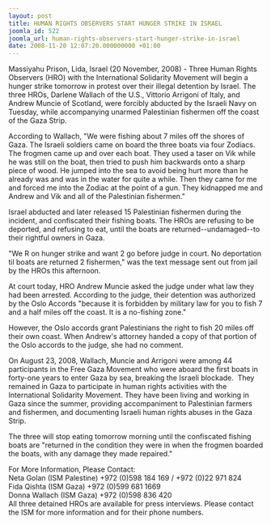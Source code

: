 ```yaml
---
layout: post
title: HUMAN RIGHTS OBSERVERS START HUNGER STRIKE IN ISRAEL
joomla_id: 522
joomla_url: human-rights-observers-start-hunger-strike-in-israel
date: 2008-11-20 12:07:20.000000000 +01:00
---
```

<p>Massiyahu Prison, Lida, Israel (20 November, 2008) - Three Human Rights Observers (HRO) with the International Solidarity Movement will begin a hunger strike tomorrow in protest over their illegal detention by Israel. The three HROs, Darlene Wallach of the U.S., Vittorio Arrigoni of Italy, and Andrew Muncie of Scotland, were forcibly abducted by the Israeli Navy on Tuesday, while accompanying unarmed Palestinian fishermen off the coast of the Gaza Strip. </p><p>According to Wallach, &quot;We were fishing about 7 miles off the shores of Gaza. The Israeli soldiers came on board the three boats via four Zodiacs. The frogmen came up and over each boat. They used a taser on Vik while he was still on the boat, then tried to push him backwards onto a sharp piece of wood. He jumped into the sea to avoid being hurt more than he already was and was in the water for quite a while. Then they came for me and forced me into the Zodiac at the point of a gun. They kidnapped me and Andrew and Vik and all of the Palestinian fishermen.&quot;</p><p>Israel abducted and later released 15 Palestinian fishermen during the incident, and confiscated their fishing boats. The HROs are refusing to be deported, and refusing to eat, until the boats are returned--undamaged--to their rightful owners in Gaza. </p><p>&quot;We R on hunger strike and want 2 go before judge in court. No deportation til boats are returned 2 fishermen,&quot; was the text message sent out from jail by the HROs this afternoon. </p><p>At court today, HRO Andrew Muncie asked the judge under what law they had been arrested. According to the judge, their detention was authorized by the Oslo Accords &quot;because it is forbidden by military law for you to fish 7 and a half miles off the coast. It is a no-fishing zone.&quot;</p><p>However, the Oslo accords grant Palestinians the right to fish 20 miles off their own coast. When Andrew's attorney handed a copy of that portion of the Oslo accords to the judge, she had no comment.</p><p>On August 23, 2008, Wallach, Muncie and Arrigoni were among 44 participants in the Free Gaza Movement who were aboard the first boats in forty-one years to enter Gaza by sea, breaking the Israeli blockade.&nbsp; They remained in Gaza to participate in human rights activities with the International Solidarity Movement. They have been living and working in Gaza since the summer, providing accompaniment to Palestinian farmers and fishermen, and documenting Israeli human rights abuses in the Gaza Strip.</p><p>The three will stop eating tomorrow morning until the confiscated fishing boats are &quot;returned in the condition they were in when the frogmen boarded the boats, with any damage they made repaired.&quot;</p><p>For More Information, Please Contact:<br />Neta Golan (ISM Palestine) +972 (0)598 184 169 / +972 (0)22 971 824<br />Fida Qishta (ISM Gaza) +972 (0)599 681 1669<br />Donna Wallach (ISM Gaza) +972 (0)598 836 420<br />All three detained HROs are available for press interviews. Please contact the ISM for more information and for their phone numbers.</p><p><a href=""></a></p>
